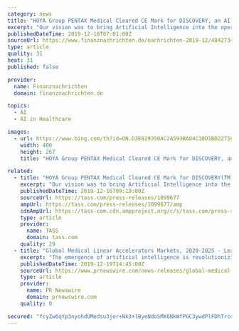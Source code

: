 ```yaml
---
category: news
title: "HOYA Group PENTAX Medical Cleared CE Mark for DISCOVERY, an AI Assisted Polyp Detector"
excerpt: "Our vision was to bring Artificial Intelligence into the operating room in the most user-friendly way ... dedicated to their needs. From screening through to therapy with full scalabilities. Ensuring values by supporting the customers to improve their efficiency and minimize their healthcare costs. Enriching patient and provider's experience ..."
publishedDateTime: 2019-12-16T07:01:00Z
sourceUrl: https://www.finanznachrichten.de/nachrichten-2019-12/48427347-hoya-group-pentax-medical-cleared-ce-mark-for-discovery-an-ai-assisted-polyp-detector-008.htm
type: article
quality: 31
heat: 31
published: false

provider:
  name: Finanznachrichten
  domain: finanznachrichten.de

topics:
  - AI
  - AI in Healthcare

images:
  - url: https://www.bing.com/th?id=ON.D3E829350AC2A593BA84C30D1BD2275C
    width: 400
    height: 267
    title: "HOYA Group PENTAX Medical Cleared CE Mark for DISCOVERY, an AI Assisted Polyp Detector"

related:
  - title: "HOYA Group PENTAX Medical Cleared CE Mark for DISCOVERY(TM), an AI Assisted Polyp Detector"
    excerpt: "Our vision was to bring Artificial Intelligence into the operating room ... From screening through to therapy with full scalabilities. Ensuring values by supporting the customers to improve ..."
    publishedDateTime: 2019-12-16T09:19:00Z
    sourceUrl: https://tass.com/press-releases/1099677
    ampUrl: https://tass.com/press-releases/1099677/amp
    cdnAmpUrl: https://tass-com.cdn.ampproject.org/c/s/tass.com/press-releases/1099677/amp
    type: article
    provider:
      name: TASS
      domain: tass.com
    quality: 29
  - title: "Global Medical Linear Accelerators Markets, 2020-2025 - Leading Vendors are Varian Medical Systems, Elekta, and Accuray"
    excerpt: "The emergence of artificial intelligence is revolutionizing the medical imaging devices market ... Hence, the application of radiation therapy with LINAC for these treatments is likely to gain a lucrative share in the market. The increasing application of external beam radiation therapy (EBRT) is driving prominent vendors to offer advanced ..."
    publishedDateTime: 2019-12-19T14:45:00Z
    sourceUrl: https://www.prnewswire.com/news-releases/global-medical-linear-accelerators-markets-2020-2025---leading-vendors-are-varian-medical-systems-elekta-and-accuray-300977661.html
    type: article
    provider:
      name: PR Newswire
      domain: prnewswire.com
    quality: 0

secured: "YcyZw6qYp3nyohdUMedsu3jer+Nk3+lByeNdoSMX6NkWfPGC3ywdPlFDhTrcdUADzupxnj6sHeDQA+2lbnEYhzwBWqNpFuSNflEF+TkBMw41WGsKoTKz48UtgIlgL+Kcu/kSuDlCFrsZ/IaAvvEsoyZG4kIMOTYE33UyNfBVUE20O1NsfFx31dFu/EYJPHVqPh2lVkUWIJeN8uHzCMWHlffIhNne/uzn1Ib26YZFFTY/pCQSOQPIOBhtOlKwRi39PiflWVkb4fyjH0dnMtrT4g==;aVEzTrjw80MocUIFvCXtJQ=="
---
```



